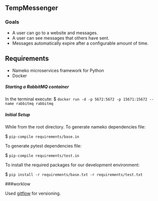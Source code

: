 ## TempMessenger
### Goals
* A user can go to a website and messages.
* A user can see messages that others have sent.
* Messages automatically expire after a configurable amount of time.

## Requirements
* Nameko microservices framework for Python
* Docker

##### Starting a RabbitMQ container
 In the terminal execute:
  $ `docker run -d -p 5672:5672 -p 15671:15672 --name rabbitmq rabbitmq `

##### Initial Setup
While from the root directory.
To generate nameko dependencies file:

 $ `pip-compile requirements/base.in`

To generate pytest dependencies file:

 $ `pip-compile requirements/test.in `

To install the required packages for our development environment:

$ `pip install -r requirements/base.txt -r requirements/test.txt `

###worklow

Used [gitflow](https://nvie.com/posts/a-successful-git-branching-model/) for versioning.
